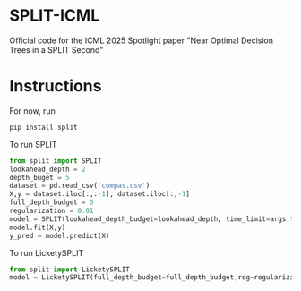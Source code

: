 # SPLIT-ICML
Official code for the ICML 2025 Spotlight paper "Near Optimal Decision Trees in a SPLIT Second" 

# Instructions

For now, run 
```bash
pip install split
```

To run SPLIT
```python
from split import SPLIT
lookahead_depth = 2
depth_buget = 5
dataset = pd.read_csv('compas.csv')
X,y = dataset.iloc[:,:-1], dataset.iloc[:,-1]
full_depth_budget = 5
regularization = 0.01
model = SPLIT(lookahead_depth_budget=lookahead_depth, time_limit=args.time_limit, reg=regularization, full_depth_budget=full_depth_budget, verbose=False, binarize=False) # set binarize = True if dataset is not binarized.
model.fit(X,y)
y_pred = model.predict(X)
```
To run LicketySPLIT
```python
from split import LicketySPLIT
model = LicketySPLIT(full_depth_budget=full_depth_budget,reg=regularization)
```

